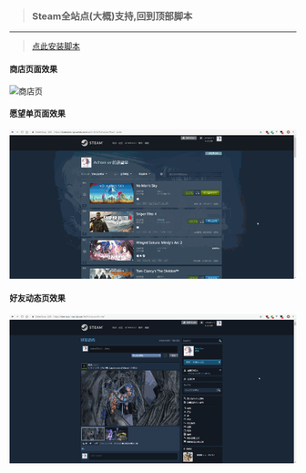 > ### Steam全站点(大概)支持,回到顶部脚本
---
> [点此安装脚本](https://greasyfork.org/zh-CN/scripts/375877-backtothetop)
#### 商店页面效果
![商店页](images/商店主页.gif)
#### 愿望单页面效果
![愿望单](images/愿望单.gif)
#### 好友动态页效果
![好友动态](images/好友动态.gif)  
